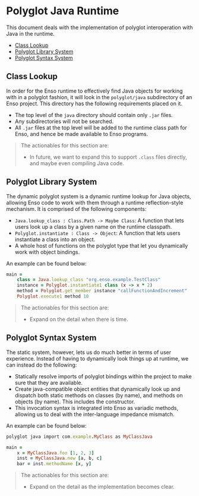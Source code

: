 # Polyglot Java Runtime
This document deals with the implementation of polyglot interoperation with
Java in the runtime.

<!-- MarkdownTOC levels="2,3" autolink="true" -->

- [Class Lookup](#class-lookup)
- [Polyglot Library System](#polyglot-library-system)
- [Polyglot Syntax System](#polyglot-syntax-system)

<!-- /MarkdownTOC -->

## Class Lookup
In order for the Enso runtime to effectively find Java objects for working with
in a polyglot fashion, it will look in the `polyglot/java` subdirectory of an
Enso project. This directory has the following requirements placed on it.

- The top level of the `java` directory should contain only `.jar` files.
- Any subdirectories will not be searched.
- All `.jar` files at the top level will be added to the runtime class path for
  Enso, and hence be made available to Enso programs.

> The actionables for this section are:
>
> - In future, we want to expand this to support `.class` files directly, and
>   maybe even compiling Java code.

## Polyglot Library System
The dynamic polyglot system is a dynamic runtime lookup for Java objects,
allowing Enso code to work with them through a runtime reflection-style
mechanism. It is comprised of the following components:

- `Java.lookup_class : Class.Path -> Maybe Class`: A function that lets
  users look up a class by a given name on the runtime classpath.
- `Polyglot.instantiate : Class -> Object`: A function that lets users
  instantiate a class into an object.
- A whole host of functions on the polyglot type that let you dynamically work
  with object bindings.

An example can be found below:

```ruby
main =
    class = Java.lookup_class "org.enso.example.TestClass"
    instance = Polyglot.instantiate1 class (x -> x * 2)
    method = Polyglot.get_member instance "callFunctionAndIncrement"
    Polyglot.execute1 method 10
```

> The actionables for this section are:
>
> - Expand on the detail when there is time.

## Polyglot Syntax System
The static system, however, lets us do much better in terms of user experience.
Instead of having to dynamically look things up at runtime, we can instead do
the following:

- Statically resolve imports of polyglot bindings within the project to make
  sure that they are available.
- Create java-compatible object entities that dynamically look up and dispatch
  both static methods on classes (by name), and methods on objects (by name).
  This includes the constructor.
- This invocation syntax is integrated into Enso as variadic methods, allowing
  us to deal with the inter-language impedance mismatch.

An example can be found below:

```ruby
polyglot java import com.example.MyClass as MyClassJava

main =
    x = MyClassJava.foo [1, 2, 3]
    inst = MyClassJava.new [a, b, c]
    bar = inst.methodName [x, y]
```

> The actionables for this section are:
>
> - Expand on the detail as the implementation becomes clear.
